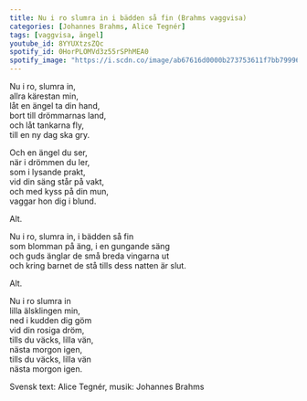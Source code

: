 ```yaml
---
title: Nu i ro slumra in i bädden så fin (Brahms vaggvisa)
categories: [Johannes Brahms, Alice Tegnér]
tags: [vaggvisa, ängel]
youtube_id: 8YYUXtzsZQc
spotify_id: 0HorPLOMVd3z55rSPhMEA0
spotify_image: "https://i.scdn.co/image/ab67616d0000b273753611f7bb799963244d0f6f"
---
```


Nu i ro, slumra in,  
allra kärestan min,  
låt en ängel ta din hand,  
bort till drömmarnas land,  
och låt tankarna fly,  
till en ny dag ska gry.  
  
Och en ängel du ser,  
när i drömmen du ler,  
som i lysande prakt,  
vid din säng står på vakt,  
och med kyss på din mun,  
vaggar hon dig i blund.


Alt.


Nu i ro, slumra in, i bädden så fin  
som blomman på äng, i en gungande säng  
och guds änglar de små breda vingarna ut  
och kring barnet de stå tills dess natten är slut.


Alt. 


Nu i ro slumra in  
lilla älsklingen min,  
ned i kudden dig göm  
vid din rosiga dröm,  
tills du väcks, lilla vän,  
nästa morgon igen,  
tills du väcks, lilla vän  
nästa morgon igen.




Svensk text: Alice Tegnér, musik: Johannes Brahms
